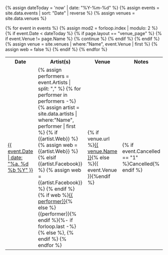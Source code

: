 {% assign dateToday = 'now' | date: "%Y-%m-%d" %}
{% assign events = site.data.events | sort: "Date" | reverse  %}
{% assign venues = site.data.venues %}

<div style="overflow-x:auto;" >
<table class="events">
<tr>
<th>Date</th>
<th>Artist(s)</th>
<th>Venue</th>
<th>Notes</th>
</tr>
{% for event in events %}
{% assign mod2 = forloop.index | modulo: 2 %}
{% if event.Date < dateToday  %}
{% if page.layout == "venue_page" %}
{% if event.Venue != page.Name %}
{% continue %}
{% endif %}
{% endif %}
{% assign venue = site.venues | where:"Name", event.Venue | first %}

<tr class="event-item {% if mod2 == 0 %}even{% else %}odd{% endif %}">
<td><a href="{{event.Link}}">{{ event.Date | date: "%a. %d %b %Y" }}</a></td>
<td>
{% assign performers = event.Artists | split: "," %}
{% for performer in performers -%}
{% assign artist = site.data.artists | where:"Name", performer | first  %}
{% if {{artist.Web}} %}
{% assign web = {{artist.Web}} %}
{% elsif {{artist.Facebook}} %}
{% assign web = {{artist.Facebook}} %}
{% endif %}
{% if web %}<a href="{{ web }}">{{ performer}}</a>{% else %}{{performer}}{% endif %}{%- if forloop.last -%}{% else %}, {% endif %}
{% endfor %}
</td>
<td>{% if venue.url %}<a href="{{site.url}}{{ venue.url }}">{{ venue.Name }}</a>{% else %}{{ event.Venue }}{%endif %}</td>
<td>{% if event.Cancelled == "1"  %}Cancelled{% endif %}</td>
</tr>
{% assign web = false %}
{% endif %} <!-- in the future -->
{% endfor %}  
</table>
</div>